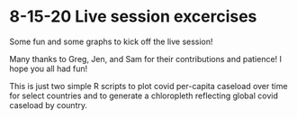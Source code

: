 # 8-15-20 Live session excercises
 Some fun and some graphs to kick off the live session!

Many thanks to Greg, Jen, and Sam for their contributions and patience! I hope you all had fun!

This is just two simple R scripts to plot covid per-capita caseload over time for select countries and to generate a chloropleth reflecting global covid caseload by country. 

